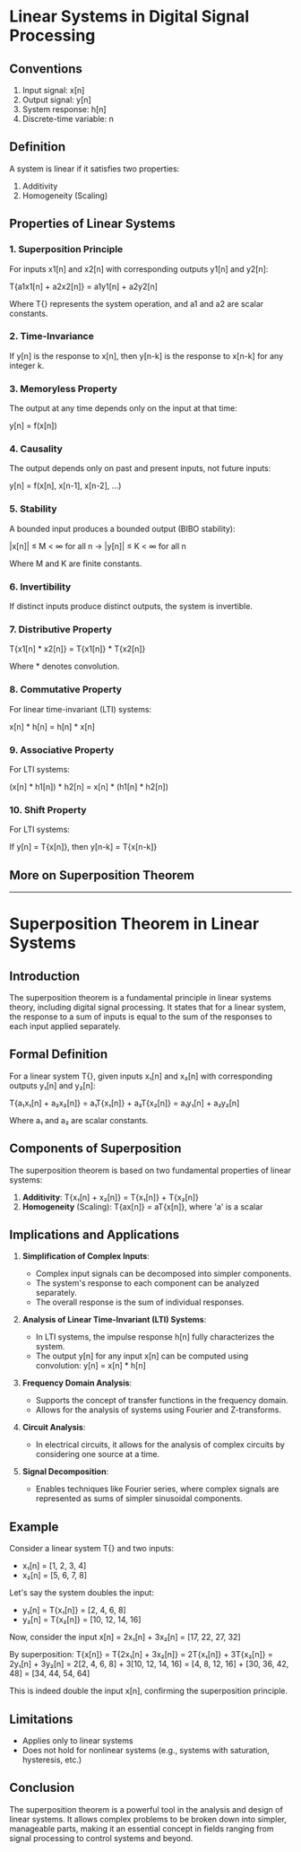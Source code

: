 # Linear Systems in Digital Signal Processing

## Conventions

1. Input signal: x[n]
2. Output signal: y[n]
3. System response: h[n]
4. Discrete-time variable: n

## Definition

A system is linear if it satisfies two properties:
1. Additivity
2. Homogeneity (Scaling)

## Properties of Linear Systems

### 1. Superposition Principle

For inputs x1[n] and x2[n] with corresponding outputs y1[n] and y2[n]:

T{a1x1[n] + a2x2[n]} = a1y1[n] + a2y2[n]

Where T{} represents the system operation, and a1 and a2 are scalar constants.

### 2. Time-Invariance

If y[n] is the response to x[n], then y[n-k] is the response to x[n-k] for any integer k.

### 3. Memoryless Property

The output at any time depends only on the input at that time:

y[n] = f(x[n])

### 4. Causality

The output depends only on past and present inputs, not future inputs:

y[n] = f(x[n], x[n-1], x[n-2], ...)

### 5. Stability

A bounded input produces a bounded output (BIBO stability):

|x[n]| ≤ M < ∞ for all n → |y[n]| ≤ K < ∞ for all n

Where M and K are finite constants.

### 6. Invertibility

If distinct inputs produce distinct outputs, the system is invertible.

### 7. Distributive Property

T{x1[n] * x2[n]} = T{x1[n]} * T{x2[n]}

Where * denotes convolution.

### 8. Commutative Property

For linear time-invariant (LTI) systems:

x[n] * h[n] = h[n] * x[n]

### 9. Associative Property

For LTI systems:

(x[n] * h1[n]) * h2[n] = x[n] * (h1[n] * h2[n])

### 10. Shift Property

For LTI systems:

If y[n] = T{x[n]}, then y[n-k] = T{x[n-k]}


## More on Superposition Theorem
----------------------------
# Superposition Theorem in Linear Systems

## Introduction

The superposition theorem is a fundamental principle in linear systems theory, including digital signal processing. It states that for a linear system, the response to a sum of inputs is equal to the sum of the responses to each input applied separately.

## Formal Definition

For a linear system T{}, given inputs x₁[n] and x₂[n] with corresponding outputs y₁[n] and y₂[n]:

T{a₁x₁[n] + a₂x₂[n]} = a₁T{x₁[n]} + a₂T{x₂[n]} = a₁y₁[n] + a₂y₂[n]

Where a₁ and a₂ are scalar constants.

## Components of Superposition

The superposition theorem is based on two fundamental properties of linear systems:

1. **Additivity**: T{x₁[n] + x₂[n]} = T{x₁[n]} + T{x₂[n]}
2. **Homogeneity** (Scaling): T{ax[n]} = aT{x[n]}, where 'a' is a scalar

## Implications and Applications

1. **Simplification of Complex Inputs**: 
   - Complex input signals can be decomposed into simpler components.
   - The system's response to each component can be analyzed separately.
   - The overall response is the sum of individual responses.

2. **Analysis of Linear Time-Invariant (LTI) Systems**:
   - In LTI systems, the impulse response h[n] fully characterizes the system.
   - The output y[n] for any input x[n] can be computed using convolution:
     y[n] = x[n] * h[n]

3. **Frequency Domain Analysis**:
   - Supports the concept of transfer functions in the frequency domain.
   - Allows for the analysis of systems using Fourier and Z-transforms.

4. **Circuit Analysis**:
   - In electrical circuits, it allows for the analysis of complex circuits by considering one source at a time.

5. **Signal Decomposition**:
   - Enables techniques like Fourier series, where complex signals are represented as sums of simpler sinusoidal components.

## Example

Consider a linear system T{} and two inputs:
- x₁[n] = [1, 2, 3, 4]
- x₂[n] = [5, 6, 7, 8]

Let's say the system doubles the input:
- y₁[n] = T{x₁[n]} = [2, 4, 6, 8]
- y₂[n] = T{x₂[n]} = [10, 12, 14, 16]

Now, consider the input x[n] = 2x₁[n] + 3x₂[n] = [17, 22, 27, 32]

By superposition:
T{x[n]} = T{2x₁[n] + 3x₂[n]} = 2T{x₁[n]} + 3T{x₂[n]} = 2y₁[n] + 3y₂[n]
        = 2[2, 4, 6, 8] + 3[10, 12, 14, 16]
        = [4, 8, 12, 16] + [30, 36, 42, 48]
        = [34, 44, 54, 64]

This is indeed double the input x[n], confirming the superposition principle.

## Limitations

- Applies only to linear systems
- Does not hold for nonlinear systems (e.g., systems with saturation, hysteresis, etc.)

## Conclusion

The superposition theorem is a powerful tool in the analysis and design of linear systems. It allows complex problems to be broken down into simpler, manageable parts, making it an essential concept in fields ranging from signal processing to control systems and beyond.
